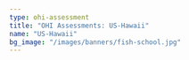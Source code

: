 ```yaml
---
type: ohi-assessment
title: "OHI Assessments: US-Hawaii"
name: "US-Hawaii"
bg_image: "/images/banners/fish-school.jpg"
---
```

